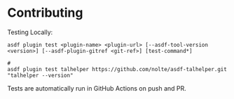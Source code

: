 # Contributing

Testing Locally:

```shell
asdf plugin test <plugin-name> <plugin-url> [--asdf-tool-version <version>] [--asdf-plugin-gitref <git-ref>] [test-command*]

#
asdf plugin test talhelper https://github.com/nolte/asdf-talhelper.git "talhelper --version"
```

Tests are automatically run in GitHub Actions on push and PR.
